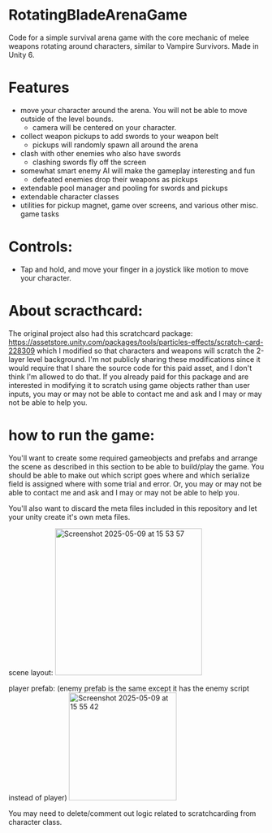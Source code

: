 # RotatingBladeArenaGame
Code for a simple survival arena game with the core mechanic of melee weapons rotating around characters, similar to Vampire Survivors. Made in Unity 6.

# Features
- move your character around the arena. You will not be able to move outside of the level bounds.
  - camera will be centered on your character.
- collect weapon pickups to add swords to your weapon belt
  - pickups will randomly spawn all around the arena
- clash with other enemies who also have swords
  - clashing swords fly off the screen
- somewhat smart enemy AI will make the gameplay interesting and fun
  - defeated enemies drop their weapons as pickups
- extendable pool manager and pooling for swords and pickups
- extendable character classes
- utilities for pickup magnet, game over screens, and various other misc. game tasks

# Controls:
- Tap and hold, and move your finger in a joystick like motion to move your character.

# About scracthcard:
The original project also had this scratchcard package: https://assetstore.unity.com/packages/tools/particles-effects/scratch-card-228309 which I modified so that characters and weapons will scratch the 2-layer level background. I'm not publicly sharing these modifications since it would require that I share the source code for this paid asset, and I don't think I'm allowed to do that. If you already paid for this package and are interested in modifying it to scratch using game objects rather than user inputs, you may or may not be able to contact me and ask and I may or may not be able to help you.

# how to run the game:
You'll want to create some required gameobjects and prefabs and arrange the scene as described in this section to be able to build/play the game. You should be able to make out which script goes where and which serialize field is assigned where with some trial and error. Or, you may or may not be able to contact me and ask and I may or may not be able to help you.

You'll also want to discard the meta files included in this repository and let your unity create it's own meta files.

scene layout:
<img width="289" alt="Screenshot 2025-05-09 at 15 53 57" src="https://github.com/user-attachments/assets/aa26406d-f775-4a3a-a904-d548bc5e78ba" />

player prefab: (enemy prefab is the same except it has the enemy script instead of player)
<img width="212" alt="Screenshot 2025-05-09 at 15 55 42" src="https://github.com/user-attachments/assets/686ff3ff-dd49-4858-83b0-013a71b612d3" />


You may need to delete/comment out logic related to scratchcarding from character class.
